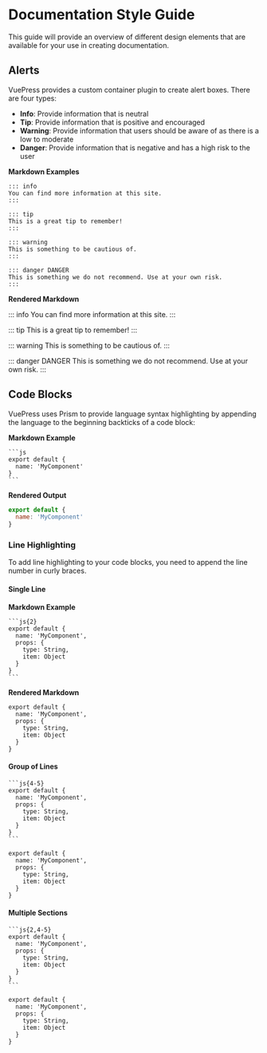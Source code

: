 # Documentation Style Guide

This guide will provide an overview of different design elements that are available for your use in creating documentation.

## Alerts

VuePress provides a custom container plugin to create alert boxes. There are four types:

- **Info**: Provide information that is neutral
- **Tip**: Provide information that is positive and encouraged
- **Warning**: Provide information that users should be aware of as there is a low to moderate
- **Danger**: Provide information that is negative and has a high risk to the user

**Markdown Examples**

```
::: info
You can find more information at this site.
:::

::: tip
This is a great tip to remember!
:::

::: warning
This is something to be cautious of.
:::

::: danger DANGER
This is something we do not recommend. Use at your own risk.
:::
```

**Rendered Markdown**

::: info
You can find more information at this site.
:::

::: tip
This is a great tip to remember!
:::

::: warning
This is something to be cautious of.
:::

::: danger DANGER
This is something we do not recommend. Use at your own risk.
:::

## Code Blocks

VuePress uses Prism to provide language syntax highlighting by appending the language to the beginning backticks of a code block:

**Markdown Example**

````
```js
export default {
  name: 'MyComponent'
}
```
````

**Rendered Output**
```js
export default {
  name: 'MyComponent'
}
```

### Line Highlighting

To add line highlighting to your code blocks, you need to append the line number in curly braces.

#### Single Line

**Markdown Example**

````
```js{2}
export default {
  name: 'MyComponent',
  props: {
    type: String,
    item: Object
  }
}
```
````

**Rendered Markdown**

```js{2}
export default {
  name: 'MyComponent',
  props: {
    type: String,
    item: Object
  }
}
```

#### Group of Lines

````
```js{4-5}
export default {
  name: 'MyComponent',
  props: {
    type: String,
    item: Object
  }
}
```
````

```js{4-5}
export default {
  name: 'MyComponent',
  props: {
    type: String,
    item: Object
  }
}
```

#### Multiple Sections

````
```js{2,4-5}
export default {
  name: 'MyComponent',
  props: {
    type: String,
    item: Object
  }
}
```
````

```js{2,4-5}
export default {
  name: 'MyComponent',
  props: {
    type: String,
    item: Object
  }
}
```
